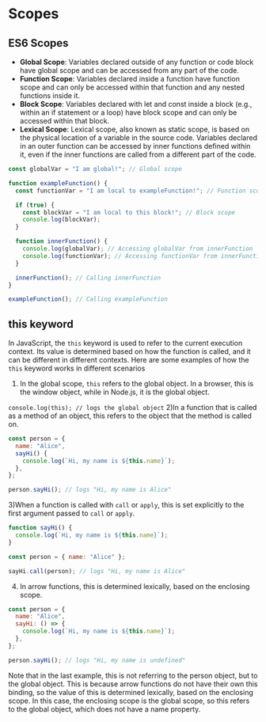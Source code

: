 # Scopes

## ES6 Scopes

- **Global Scope**: Variables declared outside of any function or code block have global scope and can be accessed from any part of the code.
- **Function Scope**: Variables declared inside a function have function scope and can only be accessed within that function and any nested functions inside it.
- **Block Scope**: Variables declared with let and const inside a block (e.g., within an if statement or a loop) have block scope and can only be accessed within that block.
- **Lexical Scope**: Lexical scope, also known as static scope, is based on the physical location of a variable in the source code. Variables declared in an outer function can be accessed by inner functions defined within it, even if the inner functions are called from a different part of the code.

```js
const globalVar = "I am global!"; // Global scope

function exampleFunction() {
  const functionVar = "I am local to exampleFunction!"; // Function scope

  if (true) {
    const blockVar = "I am local to this block!"; // Block scope
    console.log(blockVar);
  }

  function innerFunction() {
    console.log(globalVar); // Accessing globalVar from innerFunction
    console.log(functionVar); // Accessing functionVar from innerFunction
  }

  innerFunction(); // Calling innerFunction
}

exampleFunction(); // Calling exampleFunction
```

## this keyword


In JavaScript, the `this` keyword is used to refer to the current execution context. Its value is determined based on how the function is called, and it can be different in different contexts. Here are some examples of how the `this` keyword works in different scenarios

1) In the global scope, `this` refers to the global object. In a browser, this is the window object, while in Node.js, it is the global object.

`console.log(this); // logs the global object`
2)In a function that is called as a method of an object, this refers to the object that the method is called on.
```js
const person = {
  name: "Alice",
  sayHi() {
    console.log(`Hi, my name is ${this.name}`);
  },
};

person.sayHi(); // logs "Hi, my name is Alice"

```

3)When a function is called with `call` or `apply`, this is set explicitly to the first argument passed to `call` or `apply`.

```js
function sayHi() {
  console.log(`Hi, my name is ${this.name}`);
}

const person = { name: "Alice" };

sayHi.call(person); // logs "Hi, my name is Alice"
```
4) In arrow functions, this is determined lexically, based on the enclosing scope.
```js
const person = {
  name: "Alice",
  sayHi: () => {
    console.log(`Hi, my name is ${this.name}`);
  },
};

person.sayHi(); // logs "Hi, my name is undefined"
```
Note that in the last example, this is not referring to the person object, but to the global object. This is because arrow functions do not have their own this binding, so the value of this is determined lexically, based on the enclosing scope. In this case, the enclosing scope is the global scope, so this refers to the global object, which does not have a name property.